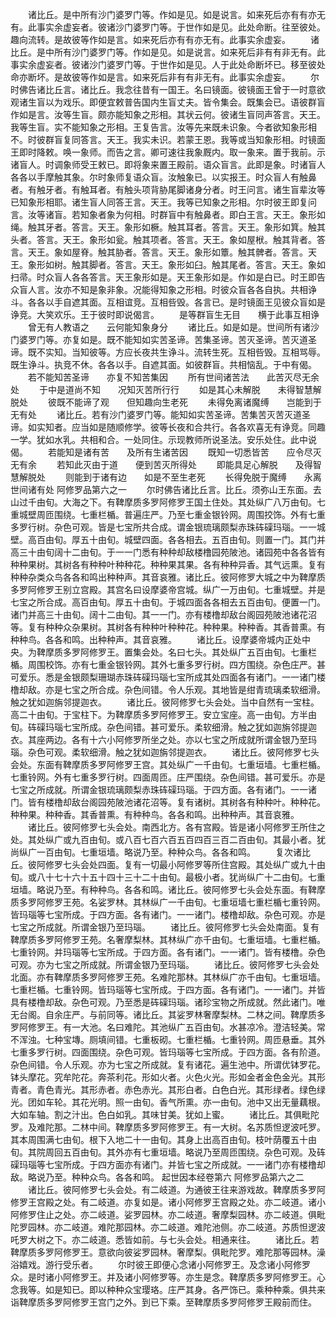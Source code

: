 <!-- { "loadSidebar": true } -->
　　诸比丘。是中所有沙门婆罗门等。作如是见。如是说言。如来死后亦有有亦无有。此事实余虚妄者。彼诸沙门婆罗门等。于世作如是见。此处命断。往至彼处。趣向流转。是故彼等作如是言。如来死后亦有有亦无有。此事实余虚妄。
　　诸比丘。是中所有沙门婆罗门等。作如是见。如是说言。如来死后非有有非无有。此事实余虚妄者。彼诸沙门婆罗门等。于世作如是见。人于此处命断坏已。移至彼处命亦断坏。是故彼等作如是言。如来死后非有有非无有。此事实余虚妄。
　　尔时佛告诸比丘言。诸比丘。我念往昔有一国王。名曰镜面。彼镜面王曾于一时意欲观诸生盲以为戏乐。即便宜敕普告国内生盲丈夫。皆令集会。既集会已。语彼群盲作如是言。汝等生盲。颇亦能知象之形相。其状云何。彼诸生盲同声答言。天王。我等生盲。实不能知象之形相。王复告言。汝等先来既未识象。今者欲知象形相不。时彼群盲复同答言。天王。我实未识。若蒙王恩。我等或当知象形相。时镜面王即时降敕。唤一象师。而告之言。卿可速往我象厩内。取一象来。置于我前。示诸盲人。时调象师受王敕已。即将象来置王殿前。语众盲言。此即是象。时诸盲人各各以手摩触其象。尔时象师复语众盲。汝触象已。以实报王。时众盲人有触鼻者。有触牙者。有触耳者。有触头项背胁尾脚诸身分者。时王问言。诸生盲辈汝等已知象形相耶。诸生盲人同答王言。天王。我等已知象之形相。尔时彼王即复问言。汝等诸盲。若知象者象为何相。时群盲中有触鼻者。即白王言。天王。象形如绳。触其牙者。答言。天王。象形如橛。触其耳者。答言。天王。象形如箕。触其头者。答言。天王。象形如瓮。触其项者。答言。天王。象如屋栿。触其背者。答言。天王。象如屋脊。触其胁者。答言。天王。象形如簟。触其髀者。答言。天王。象形如树。触其脚者。答言。天王。象形如臼。触其尾者。答言。天王。象如扫帚。时众盲人各各答言。天王象形如是。天王象形如是。作如是白已。时王即告众盲人言。汝亦不知是象非象。况能得知象之形相。时彼众盲各各自执。共相诤斗。各各以手自遮其面。互相谊竞。互相呰毁。各言已。是时镜面王见彼众盲如是诤竞。大笑欢乐。王于彼时即说偈言。
　　是等群盲生无目　　横于此事互相诤
　　曾无有人教语之　　云何能知象身分
　　诸比丘。如是如是。世间所有诸沙门婆罗门等。亦复如是。既不能知如实苦圣谛。苦集圣谛。苦灭圣谛。苦灭道圣谛。既不实知。当知彼等。方应长夜共生诤斗。流转生死。互相呰毁。互相骂辱。既生诤斗。执竞不休。各各以手。自遮其面。如彼群盲。共相恼乱。于中有偈。
　　若不能知苦圣谛　　亦复不知苦集因
　　所有世间诸苦法　　此苦灭尽无余处
　　于中是道尚不知　　况知灭苦所行行
　　如是其心未解脱　　未得智慧解脱处
　　彼既不能谛了观　　但知趣向生老死
　　未得免离诸魔缚　　岂能到于无有处
　　诸比丘。若有沙门婆罗门等。能知如实苦圣谛。苦集苦灭苦灭道圣谛。如实知者。应当如是随顺修学。彼等长夜和合共行。各各欢喜无有诤竞。同趣一学。犹如水乳。共相和合。一处同住。示现教师所说圣法。安乐处住。此中说偈。
　　若能知是诸有苦　　及所有生诸苦因
　　既知一切悉皆苦　　应令尽灭无有余
　　若知此灭由于道　　便到苦灭所得处
　　即能具足心解脱　　及得智慧解脱处
　　则能到于诸有边　　如是不至生老死
　　长得免脱于魔缚　　永离世间诸有处
阿修罗品第六之一
　　尔时佛告诸比丘言。比丘。须弥山王东面。去山过千由旬。大海之下。有鞞摩质多罗阿修罗王国土住处。其处纵广八万由旬。七重城壁周匝围绕。七重栏楯。普遍庄严。乃至七重金银铃网。周围挍饰。外有七重多罗行树。杂色可观。皆是七宝所共合成。谓金银琉璃颇梨赤珠砗磲玛瑙。一一城壁。高百由旬。厚五十由旬。城壁四面。各各相去。五百由旬。则置一门。其门并高三十由旬阔十二由旬。于一一门悉有种种却敌楼橹园苑陂池。诸园苑中各各皆有种种果树。其树各有种种叶种种花。种种果其果。各有种种异香。其气远熏。复有种种杂类众鸟各各和鸣出种种声。其音哀雅。诸比丘。彼阿修罗大城之中为鞞摩质多罗阿修罗王别立宫殿。其宫名曰设摩婆帝宫城。纵广一万由旬。七重城壁。并是七宝之所合成。高百由旬。厚五十由旬。于城四面各各相去五百由旬。便置一门。诸门并高三十由旬。阔十二由旬。其一一门。亦有楼橹却敌台阁园苑陂池诸花沼等。复有种种众杂果树。其树各有种种叶种种花。种种果。种种香。其香普熏。有种种鸟。各各和鸣。出种种声。其音哀雅。
　　诸比丘。设摩婆帝城内正处中央。为鞞摩质多罗阿修罗王。置集会处。名曰七头。其处纵广五百由旬。七重栏楯。周围校饰。亦有七重金银铃网。其外七重多罗行树。四方围绕。杂色庄严。甚可爱乐。悉是金银颇梨珊瑚赤珠砗磲玛瑙七宝所成其处四面各有诸门。一一诸门楼橹却敌。亦是七宝之所合成。杂色间错。令人乐观。其地皆是绀青琉璃柔软细滑。触之犹如迦旃邻提迦衣。
　　诸比丘。彼阿修罗七头会处。当中自然有一宝柱。高二十由旬。于宝柱下。为鞞摩质多罗阿修罗王。安立宝座。高一由旬。方半由旬。砗磲玛瑙七宝所成。杂色间错。甚可爱乐。柔软细滑。触之犹如迦旃邻提迦衣。其座两边。各有十六小阿修罗所坐之处。亦以七宝之所成就所谓金银乃至玛瑙。杂色可观。柔软细滑。触之犹如迦旃邻提迦衣。
　　诸比丘。彼阿修罗七头会处。东面有鞞摩质多罗阿修罗王宫。其处纵广一千由旬。七重垣墙。七重栏楯。七重铃网。外有七重多罗行树。四面周匝。庄严围绕。杂色间错。甚可爱乐。亦是七宝之所成就。所谓金银琉璃颇梨赤珠砗磲玛瑙。于四方面。各有诸门。一一诸门。皆有楼橹却敌台阁园苑陂池诸花沼等。复有诸树。其树各有种种叶。种种花。种种果。种种香。其香普熏。有种种鸟。各各和鸣。出种种声。其音哀雅。
　　诸比丘。彼阿修罗七头会处。南西北方。各有宫殿。皆是诸小阿修罗王所住之处。其处纵广或九百由旬。或八百七百六百五百四百三百二百由旬。其最小者。犹尚纵广一百由旬。七重垣墙。略说乃至。种种众鸟。各各和鸣。
　　复次诸比丘。彼阿修罗七头会处四面。复有一切最小阿修罗等所住宫殿。其处纵广或九十由旬。或八十七十六十五十四十三十二十由旬。最极小者。犹尚纵广十二由旬。七重垣墙。略说乃至。有种种鸟。各各和鸣。诸比丘。彼阿修罗七头会处东面。有鞞摩质多罗阿修罗王苑。名娑罗林。其林纵广一千由旬。七重垣墙七重栏楯七重铃网。皆玛瑙等七宝所成。于四方面。各有诸门。一一诸门。楼橹却敌。杂色可观。亦是七宝之所成就。所谓金银乃至玛瑙。
　　诸比丘。彼阿修罗七头会处南面。复有鞞摩质多罗阿修罗王苑。名奢摩梨林。其林纵广亦千由旬。七重垣墙。七重栏楯。七重铃网。并玛瑙等七宝所成。于四方面。各有诸门。一一诸门。皆有楼橹。杂色可观。亦为七宝之所成就。所谓金银乃至玛瑙。
　　诸比丘。彼阿修罗七头会处北面。亦有鞞摩质多罗阿修罗王苑。名难陀那林。其林纵广亦千由旬。七重垣墙。七重栏楯。七重铃网。皆玛瑙等七宝所成。于四方面。各有诸门。一一诸门。并皆具有楼橹却敌。杂色可观。乃至悉是砗磲玛瑙。诸珍宝物之所成就。然此诸门。唯无台阁。自余庄严。与前同等。诸比丘。其娑罗林奢摩梨林。二林之间。鞞摩质多罗阿修罗王。有一大池。名曰难陀。其池纵广五百由旬。水甚凉冷。澄洁轻美。常不浑浊。七种宝塼。厕填间错。七重板砌。七重栏楯。七重铃网。周匝悬垂。其外七重多罗行树。四面围绕。杂色可观。皆玛瑙等七宝所成。于四方面。各有阶道。杂色间错。令人乐观。亦为七宝之所成就。复有诸花。遍生池中。所谓优钵罗花。钵头摩花。究牟陀花。奔茶利花。形如火者。火色火光。形如金者金色金光。其形青者。青色青光。其形赤者。赤色赤光。其形白者。白色白光。其形绿者。绿色绿光。团如车轮。其花光明。照一由旬。香气所熏。亦一由旬。池中又出无量藕根。大如车轴。割之汁出。色白如乳。其味甘美。犹如上蜜。
　　诸比丘。其俱毗陀罗。及难陀那。二林中间。鞞摩质多罗阿修罗王。有一大树。名苏质怛逻波吒罗。其本周围满七由旬。根下入地二十一由旬。其身上出高百由旬。枝叶荫覆五十由旬。其院周回五百由旬。其外亦有七重垣墙。略说乃至周匝围绕。杂色可观。及砗磲玛瑙等七宝所成。于四方面亦有诸门。并皆七宝之所成就。一一诸门亦有楼橹却敌。略说乃至。种种众鸟。各各和鸣。
起世因本经卷第六
阿修罗品第六之二
　　诸比丘。彼阿修罗七头会处。有二岐道。为通彼王往来游戏故。鞞摩质多罗阿修罗王宫殿之处。有二岐道。亦复如是。诸小阿修罗王宫殿之处。亦二岐道。诸小阿修罗住止之处。亦二岐道。娑罗园林。亦二岐道。奢摩梨园林。亦二岐道。俱毗陀罗园林。亦二岐道。难陀那园林。亦二岐道。难陀池侧。亦二岐道。苏质怛逻波吒罗大树之下。亦二岐道。悉皆如前。与七头会处。相通来往。
　　诸比丘。若鞞摩质多罗阿修罗王。意欲向彼娑罗园林。奢摩梨。俱毗陀罗。难陀那等园林。澡浴嬉戏。游行受乐者。
　　尔时彼王即便心念诸小阿修罗王。及念诸小阿修罗众。是时诸小阿修罗王。并及诸小阿修罗等。亦生是念。鞞摩质多罗阿修罗王。心念我等。如是知已。即以种种众宝璎珞。庄严其身。各严饰已。乘种种乘。俱共来诣鞞摩质多罗阿修罗王宫门之外。到已下乘。至鞞摩质多罗阿修罗王殿前而住。
